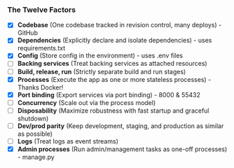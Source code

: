 ### The Twelve Factors
- [x] **Codebase** (One codebase tracked in revision control, many deploys) - GitHub
- [x] **Dependencies** (Explicitly declare and isolate dependencies) - uses requirements.txt
- [x] **Config** (Store config in the environment) - uses .env files
- [ ] **Backing services** (Treat backing services as attached resources)
- [ ] **Build, release, run** (Strictly separate build and run stages)
- [X] **Processes** (Execute the app as one or more stateless processes) - Thanks Docker!
- [X] **Port binding** (Export services via port binding) - 8000 & 55432
- [ ] **Concurrency** (Scale out via the process model)
- [ ] **Disposability** (Maximize robustness with fast startup and graceful shutdown)
- [ ] **Dev/prod parity** (Keep development, staging, and production as similar as possible)
- [ ] **Logs** (Treat logs as event streams)
- [X] **Admin processes** (Run admin/management tasks as one-off processes) - manage.py